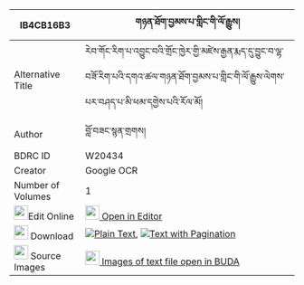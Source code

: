 |IB4CB16B3|གཉན་ཐོག་བྱམས་པ་གླིང་གི་ལོ་རྒྱུས། 
| --- | --- 
|Alternative Title |རེབ་གོང་རིག་པ་འབྱུང་བའི་གྲོང་ཁྱེར་གྱི་མཛེས་རྒྱན་རྨད་དུ་བྱུང་བ་ལྷ་བཟོ་རིག་པའི་དགའ་ཚལ་གཉན་ཐོག་བྱམས་པ་གླིང་གི་ལོ་རྒྱུས་ལེགས་པར་བཤད་པ་མི་ཕམ་དགྱེས་པའི་རོལ་མོ།
|Author| བློ་བཟང་སྙན་གྲགས།
|BDRC ID | W20434
|Creator | Google OCR
|Number of Volumes| 1
|<img width="25" src="https://img.icons8.com/color/25/000000/edit-property.png">Edit Online| [<img width="25" src="https://avatars.githubusercontent.com/u/45091458?s=200&v=4"> Open in Editor](http://editor.openpecha.org/IB4CB16B3)
|<img width="25" src="https://img.icons8.com/fluent/48/000000/download-2.png"/>  Download | [![](https://img.icons8.com/color/20/000000/txt.png)Plain Text](https://github.com/Openpecha/IB4CB16B3/releases/download/v1/nyen_tok_jampa_ling_gi_logyu_plain_IB4CB16B3.zip), [![](https://img.icons8.com/color/20/000000/txt.png)Text with Pagination](https://github.com/Openpecha/IB4CB16B3/releases/download/v1/nyen_tok_jampa_ling_gi_logyu_pages_IB4CB16B3.zip)
|<img width="25" src="https://img.icons8.com/plasticine/100/000000/pictures-folder.png"/>  Source Images | [<img width="25" src="https://library.bdrc.io/icons/BUDA-small.svg"> Images of text file open in BUDA](https://library.bdrc.io/show/bdr:W20434)